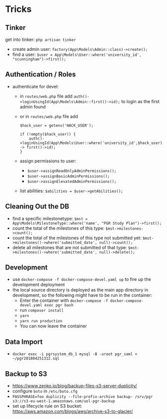 # Tricks

## Tinker

get into tinker: `php artisan tinker`

* create admin user: `factory(App\Models\Admin::class)->create();`
* find a user: `$user = App\Models\User::where('university_id', "scunningham")->first();`

## Authentication / Roles

* authenticate for devel:
  * in `routes/web.php` file add `auth()->loginUsingId(App\Models\Admin::first()->id);` to login as the first admin found
  * or in `routes/web.php` file add 

      ```
      $hack_user = getenv('HACK_USER');

      if (!empty($hack_user)) {
          auth()->loginUsingId(App\Models\User::where('university_id',$hack_user) -> first()->id);
      }
      ```

  * assign permissions to user: 
    * `$user->assignReadOnlyAdminPermissions();`
    * `$user->assignBasicAdminPermissions();`
    * `$user->assignElevatedAdminPermissions();`
  * list abilities: `$abilities = $user->getAbilities();`
  
## Cleaning Out the DB

* find a specific milestonetype: `$mst = App\Models\MilestoneType::where('name', "PGR Study Plan")->first();`
* count the total of the milestones of this type: `$mst->milestones->count();`
* count the total of the milestones of this type not submitted yet: `$mst->milestones()->where('submitted_date', null)->count();`
* delete all milestones that are not submitted of that type: `$mst->milestones()->where('submitted_date', null)->delete();`


## Development

* use `docker-compose -f docker-compose-devel.yaml up` to fire up the development deployment
* the local source directory is deployed as the main app directory in development, so the following might have to be run in the container:
  * Enter the container with `docker-compose -f docker-compose-devel.yaml exec pgr bash`
  * run `composer install`
  * `yarn`
  * `yarn run production`
  * You can now leave the container

## Data Import

* `docker exec -i pgrsystem_db_1 mysql -B -uroot pgr_saml < ~/pgr201804251312.sql`

## Backup to S3

* https://www.zenko.io/blog/backup-files-s3-server-duplicity/
* configure `boto` in `/etc/boto.cfg`
* `PASSPHRASE=foo duplicity --file-prefix-archive backup- /srv/pgr s3://s3-eu-west-1.amazonaws.com/uol-pgr-backup`
* set up lifecycle rule on S3 bucket: https://aws.amazon.com/blogs/aws/archive-s3-to-glacier/
